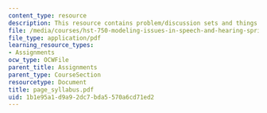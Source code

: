 ```yaml
---
content_type: resource
description: This resource contains problem/discussion sets and things to think about.
file: /media/courses/hst-750-modeling-issues-in-speech-and-hearing-spring-2006/1b1e95a1d9a92dc7bda5570a6cd71ed2_page_syllabus.pdf
file_type: application/pdf
learning_resource_types:
- Assignments
ocw_type: OCWFile
parent_title: Assignments
parent_type: CourseSection
resourcetype: Document
title: page_syllabus.pdf
uid: 1b1e95a1-d9a9-2dc7-bda5-570a6cd71ed2
---
```

